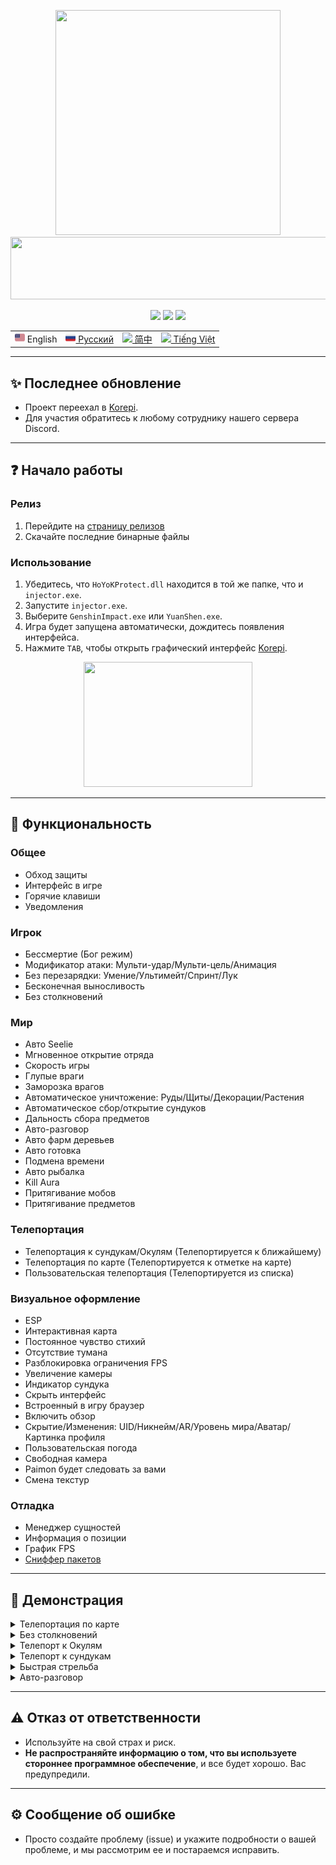<p align="center">
  <a href="#"><img width="360" height="360" src="https://media.discordapp.net/attachments/1033549666769449002/1107009612210765955/matches.png"></a>
  <a href="#"><img width="650" height="100" src="https://share.creavite.co/FBkHy3zbN4CgWCr0.gif"></a>
</p>

<p align="center">
	<a href="https://github.com/Korepi/keyauth-cpp-library/releases"><img src="https://img.shields.io/github/downloads/Korepi/keyauth-cpp-library/total.svg?style=for-the-badge&color=darkcyan"></a>
	<a href="https://github.com/Korepi/Korepi/graphs/contributors"><img src="https://img.shields.io/github/contributors/Korepi/Korepi?style=for-the-badge&color=darkcyan"></a>
	<a href="https://discord.gg/cottonbuds"><img src="https://img.shields.io/discord/440536354544156683?label=Discord&logo=discord&style=for-the-badge&color=darkviolet"></a>
</p>

<table>
  <tr>
    <td valign="center"><img src="https://github.com/twitter/twemoji/blob/master/assets/svg/1f1fa-1f1f8.svg" width="16"/> English</td>
    <td valign="center"><a href="README_ru-ru.md"><img src="https://github.com/twitter/twemoji/blob/master/assets/svg/1f1f7-1f1fa.svg" width="16"/> Русский</a></td>
    <td valign="center"><a href="README_zh-cn.md"><img src="https://em-content.zobj.net/thumbs/120/twitter/351/flag-china_1f1e8-1f1f3.png" width="16"/> 简中</a></td>
    <td valign="center"><a href="README_vi-vn.md"><img src="https://em-content.zobj.net/thumbs/160/twitter/53/flag-for-vietnam_1f1fb-1f1f3.png" width="16"/> Tiếng Việt</a></td>
  </tr>
</table>

---

## ✨ Последнее обновление
- Проект переехал в [Korepi](https://github.com/Korepi/Korepi-Private-Repo).
- Для участия обратитесь к любому сотруднику нашего сервера Discord.

---

## ❓ Начало работы

### Релиз
1. Перейдите на [страницу релизов](https://github.com/Korepi/keyauth-cpp-library/releases)
2. Скачайте последние бинарные файлы

### Использование
1. Убедитесь, что `HoYoKProtect.dll` находится в той же папке, что и `injector.exe`.
2. Запустите `injector.exe`.
3. Выберите `GenshinImpact.exe` или `YuanShen.exe`.
4. Игра будет запущена автоматически, дождитесь появления интерфейса.
5. Нажмите `TAB`, чтобы открыть графический интерфейс [Korepi](https://github.com/Korepi/Korepi).
<p align="center">
<a href="#"><img width="270" height="200" src="https://images.drivereasy.com/wp-content/uploads/2018/09/img_5ba9fcbbcb694.png"></a>
</p>

---
## 🎨 Функциональность

### Общее
- Обход защиты
- Интерфейс в игре
- Горячие клавиши
- Уведомления
### Игрок
- Бессмертие (Бог режим)
- Модификатор атаки: Мульти-удар/Мульти-цель/Анимация
- Без перезарядки: Умение/Ультимейт/Спринт/Лук
- Бесконечная выносливость
- Без столкновений

### Мир
- Авто Seelie
- Мгновенное открытие отряда
- Скорость игры
- Глупые враги
- Заморозка врагов
- Автоматическое уничтожение: Руды/Щиты/Декорации/Растения
- Автоматическое сбор/открытие сундуков
- Дальность сбора предметов
- Авто-разговор
- Авто фарм деревьев
- Авто готовка
- Подмена времени
- Авто рыбалка
- Kill Aura
- Притягивание мобов
- Притягивание предметов

### Телепортация
- Телепортация к сундукам/Окулям (Телепортируется к ближайшему)
- Телепортация по карте (Телепортируется к отметке на карте)
- Пользовательская телепортация (Телепортируется из списка)

### Визуальное оформление
- ESP
- Интерактивная карта
- Постоянное чувство стихий
- Отсутствие тумана
- Разблокировка ограничения FPS
- Увеличение камеры
- Индикатор сундука
- Скрыть интерфейс
- Встроенный в игру браузер
- Включить обзор
- Скрытие/Изменения: UID/Никнейм/AR/Уровень мира/Аватар/Картинка профиля
- Пользовательская погода
- Свободная камера
- Paimon будет следовать за вами
- Смена текстур

### Отладка
- Менеджер сущностей
- Информация о позиции
- График FPS
- [Сниффер пакетов](https://github.com/Akebi-Group/Akebi-PacketSniffer)

---
## 🎣 Демонстрация

<details>
  <summary>Телепортация по карте</summary>
  <img src="https://github.com/CallowBlack/gif-demos/blob/main/genshin-cheat/map-teleport-demo.gif"/>
</details>
<details>
  <summary>Без столкновений</summary>
  <img src="https://github.com/CallowBlack/gif-demos/blob/main/genshin-cheat/noclip-demo.gif"/>
</details>
<details>
  <summary>Телепорт к Окулям</summary>
  <img src="https://github.com/CallowBlack/gif-demos/blob/main/genshin-cheat/oculi-teleport-demo.gif"/>
</details>
<details>
  <summary>Телепорт к сундукам</summary>
  <img src="https://github.com/CallowBlack/gif-demos/blob/main/genshin-cheat/chest-teleport-demo.gif"/>
</details>
<details>
  <summary>Быстрая стрельба</summary>
  <img src="https://github.com/CallowBlack/gif-demos/blob/main/genshin-cheat/rapid-fire-demo.gif"/>
</details>
<details>
  <summary>Авто-разговор</summary>
  <img src="https://github.com/CallowBlack/gif-demos/blob/main/genshin-cheat/auto-talk-demo.gif"/>
</details>

---
## ⚠ Отказ от ответственности
- Используйте на свой страх и риск.
- **Не распространяйте информацию о том, что вы используете стороннее программное обеспечение**, и все будет хорошо. Вас предупредили.

---
## ⚙ Сообщение об ошибке
- Просто создайте проблему (issue) и укажите подробности о вашей проблеме, и мы рассмотрим ее и постараемся исправить.